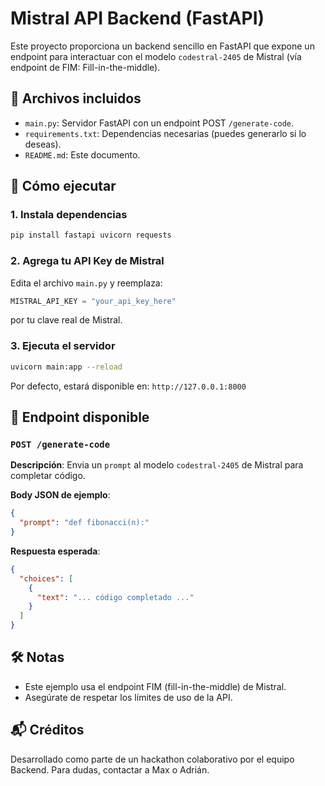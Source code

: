 # Mistral API Backend (FastAPI)

Este proyecto proporciona un backend sencillo en FastAPI que expone un endpoint para interactuar con el modelo `codestral-2405` de Mistral (vía endpoint de FIM: Fill-in-the-middle).

## 📂 Archivos incluidos

- `main.py`: Servidor FastAPI con un endpoint POST `/generate-code`.
- `requirements.txt`: Dependencias necesarias (puedes generarlo si lo deseas).
- `README.md`: Este documento.

## 🚀 Cómo ejecutar

### 1. Instala dependencias

```bash
pip install fastapi uvicorn requests
```

### 2. Agrega tu API Key de Mistral

Edita el archivo `main.py` y reemplaza:

```python
MISTRAL_API_KEY = "your_api_key_here"
```

por tu clave real de Mistral.

### 3. Ejecuta el servidor

```bash
uvicorn main:app --reload
```

Por defecto, estará disponible en: `http://127.0.0.1:8000`

## 📡 Endpoint disponible

### `POST /generate-code`

**Descripción**: Envia un `prompt` al modelo `codestral-2405` de Mistral para completar código.

**Body JSON de ejemplo**:

```json
{
  "prompt": "def fibonacci(n):"
}
```

**Respuesta esperada**:

```json
{
  "choices": [
    {
      "text": "... código completado ..."
    }
  ]
}
```

## 🛠️ Notas

- Este ejemplo usa el endpoint FIM (fill-in-the-middle) de Mistral.
- Asegúrate de respetar los límites de uso de la API.

## 📬 Créditos

Desarrollado como parte de un hackathon colaborativo por el equipo Backend. Para dudas, contactar a Max o Adrián.
